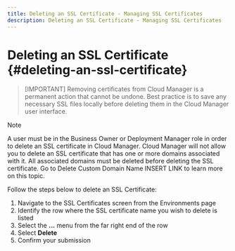 ```yaml
---
title: Deleting an SSL Certificate - Managing SSL Certificates
description: Deleting an SSL Certificate - Managing SSL Certificates
---
```


# Deleting an SSL Certificate {#deleting-an-ssl-certificate}

>[IMPORTANT]
>Removing certificates from Cloud Manager is a permanent action that cannot be undone. Best practice is to save any necessary SSL files locally before deleting them in the Cloud Manager user interface.

>[!NOTE]
>A user must be in the Business Owner or Deployment Manager role in order to delete an SSL certificate in Cloud Manager. Cloud Manager will not allow you to delete an SSL certificate that has one or more domains associated with it.  All associated domains must be deleted before deleting the SSL certificate. Go to Delete Custom Domain Name INSERT LINK to learn more on this topic.

Follow the steps below to delete an SSL Certificate:

1. Navigate to the SSL Certificates screen from the Environments page
1. Identify the row where the SSL certificate name you wish to delete is listed
1. Select the **...** menu from the far right end of the row
1. Select **Delete** 
1. Confirm your submission
